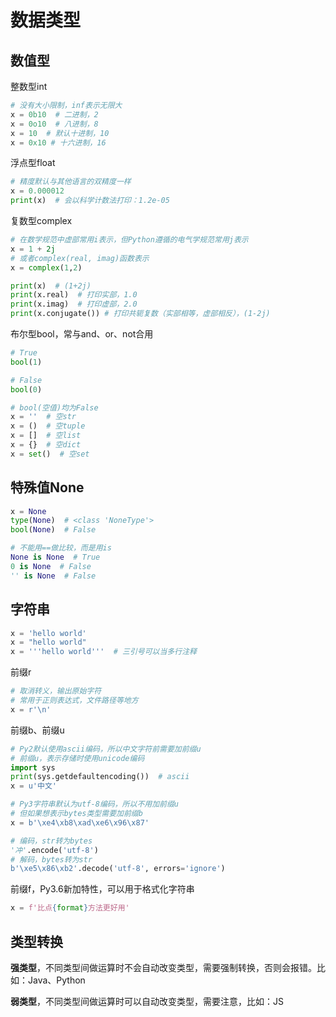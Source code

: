 # 数据类型

## 数值型

整数型int

```python
# 没有大小限制，inf表示无限大
x = 0b10  # 二进制，2
x = 0o10  # 八进制，8
x = 10  # 默认十进制，10
x = 0x10 # 十六进制，16
```

浮点型float

```python
# 精度默认与其他语言的双精度一样
x = 0.000012
print(x)  # 会以科学计数法打印：1.2e-05
```

复数型complex

```python
# 在数学规范中虚部常用i表示，但Python遵循的电气学规范常用j表示
x = 1 + 2j
# 或者complex(real, imag)函数表示
x = complex(1,2)

print(x)  # (1+2j)
print(x.real)  # 打印实部，1.0
print(x.imag)  # 打印虚部，2.0
print(x.conjugate()) # 打印共轭复数（实部相等，虚部相反），(1-2j)
```

布尔型bool，常与and、or、not合用

```python
# True
bool(1)

# False
bool(0)

# bool(空值)均为False
x = ''  # 空str
x = ()  # 空tuple
x = []  # 空list
x = {}  # 空dict
x = set()  # 空set
```

## 特殊值None

```python
x = None
type(None)  # <class 'NoneType'>
bool(None)  # False

# 不能用==做比较，而是用is
None is None  # True
0 is None  # False
'' is None  # False
```

## 字符串

```python
x = 'hello world'
x = "hello world"
x = '''hello world'''  # 三引号可以当多行注释
```

前缀r

```python
# 取消转义，输出原始字符
# 常用于正则表达式，文件路径等地方
x = r'\n'
```

前缀b、前缀u
```python
# Py2默认使用ascii编码，所以中文字符前需要加前缀u
# 前缀u，表示存储时使用unicode编码
import sys
print(sys.getdefaultencoding())  # ascii
x = u'中文'

# Py3字符串默认为utf-8编码，所以不用加前缀u
# 但如果想表示bytes类型需要加前缀b
x = b'\xe4\xb8\xad\xe6\x96\x87'

# 编码，str转为bytes
'冲'.encode('utf-8')
# 解码，bytes转为str
b'\xe5\x86\xb2'.decode('utf-8', errors='ignore')
```

前缀f，Py3.6新加特性，可以用于格式化字符串

```python
x = f'比点{format}方法更好用'
```

## 类型转换

**强类型**，不同类型间做运算时不会自动改变类型，需要强制转换，否则会报错。比如：Java、Python

**弱类型**，不同类型间做运算时可以自动改变类型，需要注意，比如：JS